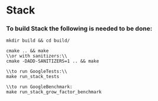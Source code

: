 # Stack
### To build Stack the following is needed to be done:

```
mkdir build && cd build/

cmake .. && make
\\or with sanitizers:\\
cmake -DADD-SANITIZERS=1 .. && make

\\to run GoogleTests:\\
make run_stack_tests

\\to run GoogleBenchmark:
make run_stack_grow_factor_benchmark
```
